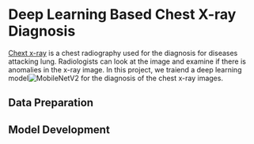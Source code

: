 # Deep Learning Based Chest X-ray Diagnosis

[Chext x-ray]([https://www.mayoclinic.org/tests-procedures/chest-x-rays/about/pac-20393494]) is a chest radiography used for the diagnosis for diseases attacking lung. Radiologists can look at the image and examine if there is anomalies in the x-ray image. In this project, we traiend a deep learning model![MobileNetV2](https://www.tensorflow.org/api_docs/python/tf/keras/applications/mobilenet_v2/MobileNetV2) for the diagnosis of the chest x-ray images.
## Data Preparation

## Model Development

